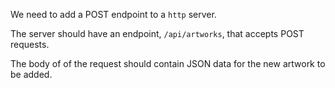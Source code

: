 We need to add a POST endpoint to a `http` server.

The server should have an endpoint, `/api/artworks`, that accepts POST requests.

The body of of the request should contain JSON data for the new artwork to be added.
